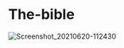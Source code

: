 # The-bible
![Screenshot_20210620-112430](https://user-images.githubusercontent.com/59538986/122668387-7ca44b00-d1c0-11eb-934f-fd385ebcbe5f.png)

